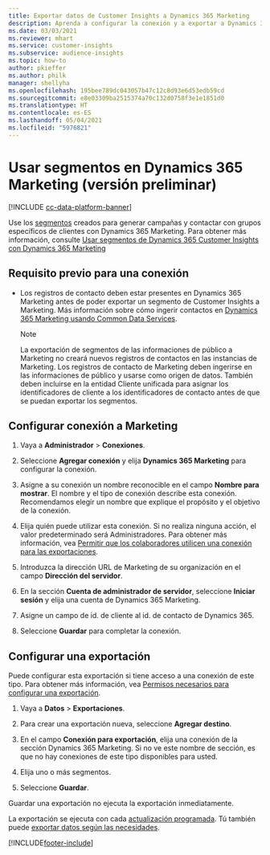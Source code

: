 ```yaml
---
title: Exportar datos de Customer Insights a Dynamics 365 Marketing
description: Aprenda a configurar la conexión y a exportar a Dynamics 365 Marketing.
ms.date: 03/03/2021
ms.reviewer: mhart
ms.service: customer-insights
ms.subservice: audience-insights
ms.topic: how-to
author: pkieffer
ms.author: philk
manager: shellyha
ms.openlocfilehash: 195bee789dc043057b47c12c8d93e6d53edb59cd
ms.sourcegitcommit: e8e03309ba2515374a70c132d0758f3e1e1851d0
ms.translationtype: HT
ms.contentlocale: es-ES
ms.lasthandoff: 05/04/2021
ms.locfileid: "5976821"
---
```

# <a name="use-segments-in-dynamics-365-marketing-preview"></a>Usar segmentos en Dynamics 365 Marketing (versión preliminar)

[!INCLUDE [cc-data-platform-banner](../includes/cc-data-platform-banner.md)]

Use los [segmentos](segments.md) creados para generar campañas y contactar con grupos específicos de clientes con Dynamics 365 Marketing. Para obtener más información, consulte [Usar segmentos de Dynamics 365 Customer Insights con Dynamics 365 Marketing](/dynamics365/marketing/customer-insights-segments)

## <a name="prerequisite-for-a-connection"></a>Requisito previo para una conexión

- Los registros de contacto deben estar presentes en Dynamics 365 Marketing antes de poder exportar un segmento de Customer Insights a Marketing. Más información sobre cómo ingerir contactos en [Dynamics 365 Marketing usando Common Data Services](connect-power-query.md).

  > [!NOTE]
  > La exportación de segmentos de las informaciones de público a Marketing no creará nuevos registros de contactos en las instancias de Marketing. Los registros de contacto de Marketing deben ingerirse en las informaciones de público y usarse como origen de datos. También deben incluirse en la entidad Cliente unificada para asignar los identificadores de cliente a los identificadores de contacto antes de que se puedan exportar los segmentos.

## <a name="set-up-connection-to-marketing"></a>Configurar conexión a Marketing

1. Vaya a **Administrador** > **Conexiones**.

1. Seleccione **Agregar conexión** y elija **Dynamics 365 Marketing** para configurar la conexión.

1. Asigne a su conexión un nombre reconocible en el campo **Nombre para mostrar**. El nombre y el tipo de conexión describe esta conexión. Recomendamos elegir un nombre que explique el propósito y el objetivo de la conexión.

1. Elija quién puede utilizar esta conexión. Si no realiza ninguna acción, el valor predeterminado será Administradores. Para obtener más información, vea [Permitir que los colaboradores utilicen una conexión para las exportaciones](connections.md#allow-contributors-to-use-a-connection-for-exports).

1. Introduzca la dirección URL de Marketing de su organización en el campo **Dirección del servidor**.

1. En la sección **Cuenta de administrador de servidor**, seleccione **Iniciar sesión** y elija una cuenta de Dynamics 365 Marketing.

1. Asigne un campo de id. de cliente al id. de contacto de Dynamics 365.

1. Seleccione **Guardar** para completar la conexión. 

## <a name="configure-an-export"></a>Configurar una exportación

Puede configurar esta exportación si tiene acceso a una conexión de este tipo. Para obtener más información, vea [Permisos necesarios para configurar una exportación](export-destinations.md#set-up-a-new-export).

1. Vaya a **Datos** > **Exportaciones**.

1. Para crear una exportación nueva, seleccione **Agregar destino**.

1. En el campo **Conexión para exportación**, elija una conexión de la sección Dynamics 365 Marketing. Si no ve este nombre de sección, es que no hay conexiones de este tipo disponibles para usted.

1. Elija uno o más segmentos.

1. Seleccione **Guardar**.

Guardar una exportación no ejecuta la exportación inmediatamente.

La exportación se ejecuta con cada [actualización programada](system.md#schedule-tab). Tú también puede [exportar datos según las necesidades](export-destinations.md#run-exports-on-demand). 

[!INCLUDE[footer-include](../includes/footer-banner.md)]
